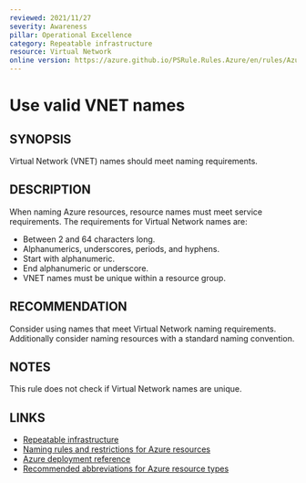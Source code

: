 ```yaml
---
reviewed: 2021/11/27
severity: Awareness
pillar: Operational Excellence
category: Repeatable infrastructure
resource: Virtual Network
online version: https://azure.github.io/PSRule.Rules.Azure/en/rules/Azure.VNET.Name/
---
```


# Use valid VNET names

## SYNOPSIS

Virtual Network (VNET) names should meet naming requirements.

## DESCRIPTION

When naming Azure resources, resource names must meet service requirements.
The requirements for Virtual Network names are:

- Between 2 and 64 characters long.
- Alphanumerics, underscores, periods, and hyphens.
- Start with alphanumeric.
- End alphanumeric or underscore.
- VNET names must be unique within a resource group.

## RECOMMENDATION

Consider using names that meet Virtual Network naming requirements.
Additionally consider naming resources with a standard naming convention.

## NOTES

This rule does not check if Virtual Network names are unique.

## LINKS

- [Repeatable infrastructure](https://learn.microsoft.com/azure/architecture/framework/devops/automation-infrastructure)
- [Naming rules and restrictions for Azure resources](https://docs.microsoft.com/azure/azure-resource-manager/management/resource-name-rules)
- [Azure deployment reference](https://docs.microsoft.com/azure/templates/microsoft.network/virtualnetworks)
- [Recommended abbreviations for Azure resource types](https://docs.microsoft.com/azure/cloud-adoption-framework/ready/azure-best-practices/resource-abbreviations)
